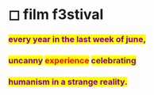 # ◻ film f3stival

### <mark style="color:purple;">every year in the last week of june,</mark>&#x20;

### <mark style="color:purple;">uncanny</mark> <mark style="color:red;">experience</mark> <mark style="color:purple;">celebrating</mark>&#x20;

### <mark style="color:purple;">humanism in a strange reality.</mark>
